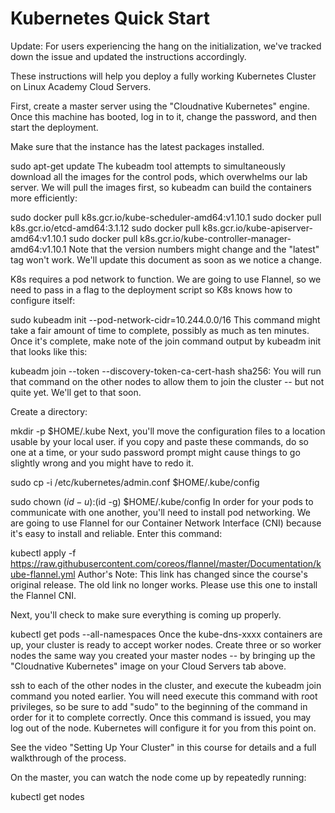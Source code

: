 # Kubernetes Quick Start

Update: For users experiencing the hang on the initialization, we've tracked down the issue and updated the instructions accordingly.

These instructions will help you deploy a fully working Kubernetes Cluster on Linux Academy Cloud Servers.

First, create a master server using the "Cloudnative Kubernetes" engine.  Once this machine has booted, log in to it, change the password, and then start the deployment.

Make sure that the instance has the latest packages installed.

sudo apt-get update
The kubeadm tool attempts to simultaneously download all the images for the control pods, which overwhelms our lab server. We will pull the images first, so kubeadm can build the containers more efficiently:

sudo docker pull k8s.gcr.io/kube-scheduler-amd64:v1.10.1
sudo docker pull k8s.gcr.io/etcd-amd64:3.1.12
sudo docker pull  k8s.gcr.io/kube-apiserver-amd64:v1.10.1
sudo docker pull k8s.gcr.io/kube-controller-manager-amd64:v1.10.1
Note that the version numbers might change and the "latest" tag won't work. We'll update this document as soon as we notice a change.

K8s requires a pod network to function. We are going to use Flannel, so we need to pass in a flag to the deployment script so K8s knows how to configure itself:

sudo kubeadm init --pod-network-cidr=10.244.0.0/16
This command might take a fair amount of time to complete, possibly as much as ten minutes. Once it's complete, make note of the join command output by kubeadm init that looks like this:

kubeadm join --token --discovery-token-ca-cert-hash sha256:
You will run that command on the other nodes to allow them to join the cluster -- but not quite yet.  We'll get to that soon.

Create a directory:

mkdir -p $HOME/.kube
Next, you'll move the configuration files to a location usable by your local user. if you copy and paste these commands, do so one at a time, or your sudo password prompt might cause things to go slightly wrong and you might have to redo it.

sudo cp -i /etc/kubernetes/admin.conf $HOME/.kube/config 

sudo chown $(id -u):$(id -g) $HOME/.kube/config
In order for your pods to communicate with one another, you'll need to install pod networking.  We are going to use Flannel for our Container Network Interface (CNI) because it's easy to install and reliable.  Enter this command:

kubectl apply -f https://raw.githubusercontent.com/coreos/flannel/master/Documentation/kube-flannel.yml
Author's Note: This link has changed since the course's original release. The old link no longer works. Please use this one to install the Flannel CNI.

Next, you'll check to make sure everything is coming up properly.

kubectl get pods --all-namespaces
Once the kube-dns-xxxx containers are up, your cluster is ready to accept worker nodes.  Create three or so worker nodes the same way you created your master nodes -- by bringing up the "Cloudnative Kubernetes" image on your Cloud Servers tab above.

ssh to each of the other nodes in the cluster, and execute the kubeadm join command you noted earlier.  You will need execute this command with root privileges, so be sure to add "sudo" to the beginning of the command in order for it to complete correctly.  Once this command is issued, you may log out of the node.  Kubernetes will configure it for you from this point on.

See the video "Setting Up Your Cluster" in this course for details and a full walkthrough of the process.

On the master, you can watch the node come up by repeatedly running:

kubectl get nodes